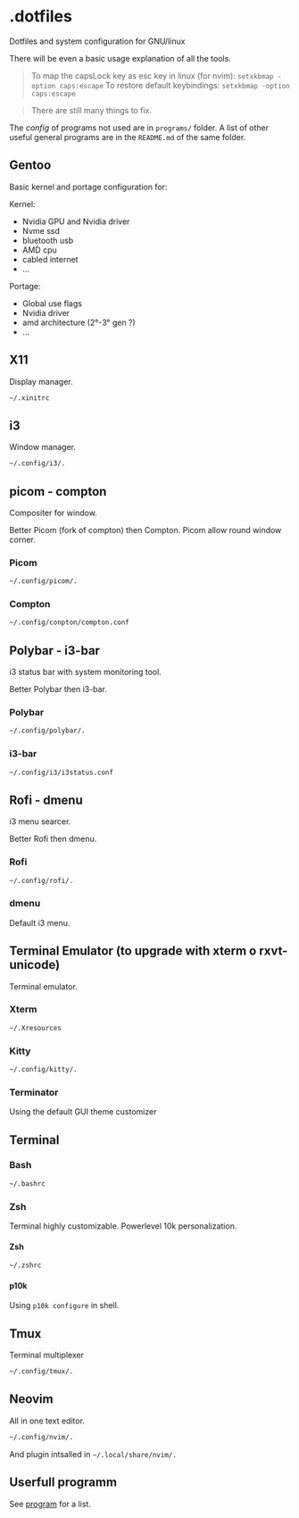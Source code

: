 # .dotfiles

Dotfiles and system configuration for GNU/linux 

There will be even a basic usage explanation of all the tools.

> To map the capsLock key as esc key in linux (for nvim):
> `setxkbmap -option caps:escape`
> To restore default keybindings:
> `setxkbmap -option caps:escape`

> There are still many things to fix.

The *config* of programs not used are in `programs/` folder. A list of other useful general programs are in the `README.md` of the same folder.

## Gentoo
Basic kernel and portage configuration for:

Kernel:
- Nvidia GPU and Nvidia driver
- Nvme ssd
- bluetooth usb
- AMD cpu
- cabled internet
- ...

Portage:
- Global use flags
- Nvidia driver
- amd architecture (2°-3° gen ?)
- ...

## X11
Display manager.
``` bash 
~/.xinitrc
```

## i3
Window manager.

``` bash 
~/.config/i3/.
```

## picom - compton
Compositer for window. 

Better Picom (fork of compton) then Compton. Picom allow round window corner.

### Picom 
``` bash 
~/.config/picom/.
```
### Compton
``` bash 
~/.config/conpton/compton.conf
```

## Polybar - i3-bar
i3 status bar with system monitoring tool. 

Better Polybar then i3-bar.

### Polybar 
``` bash 
~/.config/polybar/.
```

### i3-bar
``` bash 
~/.config/i3/i3status.conf 
```

## Rofi - dmenu
i3 menu searcer. 

Better Rofi then dmenu.

### Rofi 
``` bash 
~/.config/rofi/.
```
### dmenu 
Default i3 menu. 

## Terminal Emulator (to upgrade with xterm o rxvt-unicode)
Terminal emulator.

### Xterm
``` bash 
~/.Xresources
```

### Kitty
``` bash 
~/.config/kitty/.
```

### Terminator
Using the default GUI theme customizer

## Terminal 
### Bash
``` bash 
~/.bashrc
```

### Zsh 
Terminal highly customizable. Powerlevel 10k personalization.

#### Zsh 
``` bash 
~/.zshrc
```
#### p10k
Using `p10k configure` in shell.

## Tmux
Terminal multiplexer

``` bash 
~/.config/tmux/.
```

## Neovim
All in one text editor.

``` bash 
~/.config/nvim/.
```
And plugin intsalled in `~/.local/share/nvim/.`

## Userfull programm
See [program](programs/README.md) for a list.
